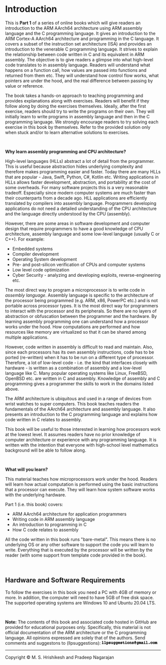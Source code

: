 # Introduction

This is **Part 1** of a series of online books which will give readers an introduction to the ARM AArch64 architecture using ARM assembly language and the C programming language. It gives an introduction to the ARM Cortex-A AArch64 architecture and programming in the C language. It covers a subset of the instruction set architecture (ISA) and provides an introduction to the venerable C programming language. It strives to explain the relationship between code written in C and its equivalent in ARM assembly. The objective is to give readers a glimpse into what high-level code translates to in assembly language. Readers will understand what happens on a function call, how values are passed into functions and returned from them etc. They will understand how control flow works, what pointers are under the hood, and the real difference between passing by value or reference.

The book takes a hands-on approach to teaching programming and provides explanations along with exercises. Readers will benefit if they follow along by doing the exercises themselves. Ideally, after the first exercise, readers should try to write the programs on their own. They will initially learn to write programs in assembly language and then in the C programming language.  We strongly encourage readers to try solving each exercise in this book by themselves. Refer to the provided solution only when stuck and/or to learn alternative solutions to exercises.

<BR>

**Why learn assembly programming and CPU architecture?**

High-level languages (HLLs) abstract a lot of detail from the programmer. This is useful because abstraction hides underlying complexity and therefore makes programming easier and faster. Today there are many HLLs that are popular - Java, Swift, Python, C#, Kotlin etc. Writing applications in HLLs allows faster development, abstraction, and portability at the cost of some overheads. For many software projects this is a very reasonable tradeoff. Especially since modern computer systems are much faster than their counterparts from a decade ago. HLL applications are efficiently translated by compilers into assembly language. Programmers developing applications do not need a detailed understanding of the CPU architecture and the language directly understood by the CPU (assembly).

However, there are some areas in software development and computer design that require programmers to have a good knowledge of CPU architecture, assembly language and some low-level language (usually C or C++). For example:
- Embedded systems
- Compiler development
- Operating System development
- Pre- and post-silicon verification of CPUs and computer systems
- Low level code optimization
- Cyber Security - analyzing and developing exploits, reverse-engineering etc.

The most direct way to program a microprocessor is to write code in *assembly language*. Assembly language is specific to the architecture of the processor being programmed (e.g. ARM, x86, PowerPC etc.) and is not portable across processor types. It is the most direct way for programmers to interact with the processor and its peripherals. So there are no layers of abstraction or obfuscation between the programmer and the hardware. By learning assembly programming one can understand how a processor works under the hood. How computations are performed and how resources like memory are virtualized so that it can be shared among multiple applications. 

However, code written in assembly is difficult to read and maintain. Also, since each processors has its own assembly instructions, code has to be ported (re-written) when it has to be run on a different type of processor. Therefore, a lot of low-level code - i.e. the kind that interfaces closely with hardware - is written as a combination of assembly and a low-level language like C. Many popular operating systems like Linux, FreeBSD, OpenBSD etc. are written in C and assembly. Knowledge of assembly and C programming gives a programmer the skills to work in the domains listed above.

The ARM architecture is ubiquitous and used in a range of devices from wrist watches to super computers. This book teaches readers the fundamentals of the AArch64 architecture and assembly language. It also presents an introduction to the C programming language and explains how code written in C relates to assembly.

This book will be useful to those interested in learning how processors work at the lowest level. It assumes readers have no prior knowledge of computer architecture or experience with any programming language. It is written with the intention that everyone with high-school level mathematics background will be able to follow along.

<BR>

**What will you learn?**

This material teaches how microprocessors work under the hood. Readers will learn how actual computation is performed using the basic instructions that a processor can execute. They will learn how system software works with the underlying hardware.

Part 1 (i.e. this book) covers:
- ARM AArch64 architecture for application programmers
- Writing code in ARM assembly language
- An introduction to programming in C
- How C code relates to assembly

All the code written in this book runs "bare-metal". This means there is no underlying OS or any other software to support the code you will learn to write. Everything that is executed by the processor will be written by the reader (with some support from template code provided in the book).

<BR>



## Hardware and Software Requirements

To follow the exercises in this book you need a PC with 4GB of memory or more. In addition, the computer will need to have 5GB of free disk space. The supported operating systems are Windows 10 and Ubuntu 20.04 LTS. 

<BR>

**Note:** 
The contents of this book and associated code hosted in GitHub are provided for educational purposes only. Specifically, this material is not official documentation of the ARM architecture or the C programming language. All opinions expressed are solely that of the authors. Send comments and suggestons to (llpsuggestions):
<img src="images/email_address.png" alt="drawing" width="180"/>

---
Copyright © M. S. Hrishikesh and Pradeep Nagarajan




